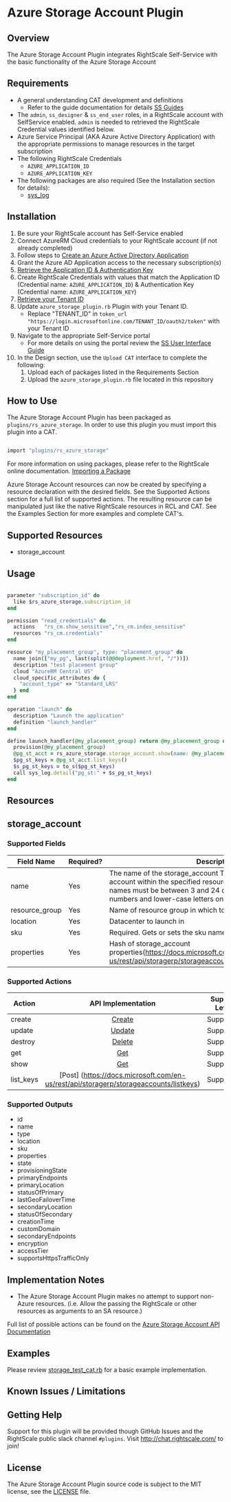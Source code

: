 # Azure Storage Account Plugin

## Overview

The Azure Storage Account Plugin integrates RightScale Self-Service with the basic functionality of the Azure Storage Account

## Requirements

- A general understanding CAT development and definitions
  - Refer to the guide documentation for details [SS Guides](http://docs.rightscale.com/ss/guides/)
- The `admin`, `ss_designer` & `ss_end_user` roles, in a RightScale account with SelfService enabled.  `admin` is needed to retrieved the RightScale Credential values identified below.
- Azure Service Principal (AKA Azure Active Directory Application) with the appropriate permissions to manage resources in the target subscription
- The following RightScale Credentials
  - `AZURE_APPLICATION_ID`
  - `AZURE_APPLICATION_KEY`
- The following packages are also required (See the Installation section for details):
  - [sys_log](../../libraries/sys_log.rb)

## Installation

1. Be sure your RightScale account has Self-Service enabled
1. Connect AzureRM Cloud credentials to your RightScale account (if not already completed)
1. Follow steps to [Create an Azure Active Directory Application](https://docs.microsoft.com/en-us/azure/azure-resource-manager/resource-group-create-service-principal-portal#create-an-azure-active-directory-application)
1. Grant the Azure AD Application access to the necessary subscription(s)
1. [Retrieve the Application ID & Authentication Key](https://docs.microsoft.com/en-us/azure/azure-resource-manager/resource-group-create-service-principal-portal#get-application-id-and-authentication-key)
1. Create RightScale Credentials with values that match the Application ID (Credential name: `AZURE_APPLICATION_ID`) & Authentication Key (Credential name: `AZURE_APPLICATION_KEY`)
1. [Retrieve your Tenant ID](https://docs.microsoft.com/en-us/azure/azure-resource-manager/resource-group-create-service-principal-portal#get-tenant-id)
1. Update `azure_storage_plugin.rb` Plugin with your Tenant ID.
   - Replace "TENANT_ID" in `token_url "https://login.microsoftonline.com/TENANT_ID/oauth2/token"` with your Tenant ID
1. Navigate to the appropriate Self-Service portal
   - For more details on using the portal review the [SS User Interface Guide](http://docs.rightscale.com/ss/guides/ss_user_interface_guide.html)
1. In the Design section, use the `Upload CAT` interface to complete the following:
   1. Upload each of packages listed in the Requirements Section
   1. Upload the `azure_storage_plugin.rb` file located in this repository

## How to Use

The Azure Storage Account Plugin has been packaged as `plugins/rs_azure_storage`. In order to use this plugin you must import this plugin into a CAT.

```ruby

import "plugins/rs_azure_storage"
```

For more information on using packages, please refer to the RightScale online documentation. [Importing a Package](http://docs.rightscale.com/ss/guides/ss_packaging_cats.html#importing-a-package)

Azure Storage Account resources can now be created by specifying a resource declaration with the desired fields. See the Supported Actions section for a full list of supported actions.
The resulting resource can be manipulated just like the native RightScale resources in RCL and CAT. See the Examples Section for more examples and complete CAT's.

## Supported Resources

- storage_account

## Usage

```ruby

parameter "subscription_id" do
  like $rs_azure_storage.subscription_id
end

permission "read_credentials" do
  actions   "rs_cm.show_sensitive","rs_cm.index_sensitive"
  resources "rs_cm.credentials"
end

resource "my_placement_group", type: "placement_group" do
  name join(["my_pg", last(split(@@deployment.href, "/"))])
  description "test placement group"
  cloud "AzureRM Central US"
  cloud_specific_attributes do {
    "account_type" => "Standard_LRS"
  } end
end

operation "launch" do
  description "Launch the application"
  definition "launch_handler"
end

define launch_handler(@my_placement_group) return @my_placement_group do
  provision(@my_placement_group)
  @pg_st_acct = rs_azure_storage.storage_account.show(name: @my_placement_group.name, resource_group: @@deployment.name )
  $pg_st_keys = @pg_st_acct.list_keys()
  $s_pg_st_keys = to_s($pg_st_keys)
  call sys_log.detail("pg_st:" + $s_pg_st_keys)
end
```

## Resources

## storage_account

### Supported Fields

| Field Name | Required? | Description |
|------------|-----------|-------------|
|name|Yes|The name of the storage_account The name of the storage account within the specified resource group. Storage account names must be between 3 and 24 characters in length and use numbers and lower-case letters only.|
|resource_group|Yes|Name of resource group in which to create the storage_account|
|location|Yes|Datacenter to launch in|
|sku|Yes|Required. Gets or sets the sku name
|properties|Yes| Hash of storage_account properties(<https://docs.microsoft.com/en-us/rest/api/storagerp/storageaccounts#StorageAccounts_Create>)|

### Supported Actions

| Action | API Implementation | Support Level |
|--------------|:----:|:-------------:|
| create| [Create](https://docs.microsoft.com/en-us/rest/api/storagerp/storageaccounts/create) | Supported |
| update | [Update](https://docs.microsoft.com/en-us/rest/api/storagerp/storageaccounts/update) | Supported |
| destroy | [Delete](https://docs.microsoft.com/en-us/rest/api/storagerp/storageaccounts/delete) | Supported |
| get | [Get](https://docs.microsoft.com/en-us/rest/api/storagerp/storageaccounts/getproperties)| Supported |
| show| [Get](https://docs.microsoft.com/en-us/rest/api/storagerp/storageaccounts/getproperties)| Supported |
| list_keys| [Post] (<https://docs.microsoft.com/en-us/rest/api/storagerp/storageaccounts/listkeys>)| Supported |

### Supported Outputs

- id
- name
- type
- location
- sku
- properties
- state
- provisioningState
- primaryEndpoints
- primaryLocation
- statusOfPrimary
- lastGeoFailoverTime
- secondaryLocation
- statusOfSecondary
- creationTime
- customDomain
- secondaryEndpoints
- encryption
- accessTier
- supportsHttpsTrafficOnly


## Implementation Notes

- The Azure Storage Account Plugin makes no attempt to support non-Azure resources. (i.e. Allow the passing the RightScale or other resources as arguments to an SA resource.)


Full list of possible actions can be found on the [Azure Storage Account API Documentation](https://docs.microsoft.com/en-us/rest/api/storagerp/storageaccounts)

## Examples

Please review [storage_test_cat.rb](./storage_test_cat.rb) for a basic example implementation.

## Known Issues / Limitations

## Getting Help

Support for this plugin will be provided though GitHub Issues and the RightScale public slack channel `#plugins`.
Visit <http://chat.rightscale.com/> to join!

## License

The Azure Storage Account Plugin source code is subject to the MIT license, see the [LICENSE](../../LICENSE) file.
